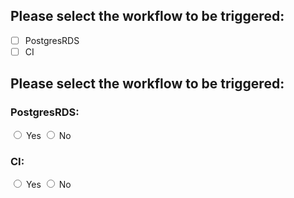 ## Please select the workflow to be triggered:

 - [ ] PostgresRDS
 - [ ] CI

<h2>Please select the workflow to be triggered:</h2>

<h3>PostgresRDS:</h3>
<input type="radio" id="postgres-yes" name="postgres" value="yes">
<label for="postgres-yes">Yes</label>
<input type="radio" id="postgres-no" name="postgres" value="no">
<label for="postgres-no">No</label>

<h3>CI:</h3>
<input type="radio" id="ci-yes" name="ci" value="yes">
<label for="ci-yes">Yes</label>
<input type="radio" id="ci-no" name="ci" value="no">
<label for="ci-no">No</label>

